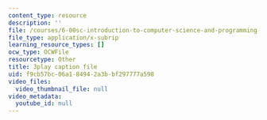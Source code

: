 ```yaml
---
content_type: resource
description: ''
file: /courses/6-00sc-introduction-to-computer-science-and-programming-spring-2011/f9cb57bc06a184942a3bbf297777a598_ggxY20cXql8.srt
file_type: application/x-subrip
learning_resource_types: []
ocw_type: OCWFile
resourcetype: Other
title: 3play caption file
uid: f9cb57bc-06a1-8494-2a3b-bf297777a598
video_files:
  video_thumbnail_file: null
video_metadata:
  youtube_id: null
---
```

